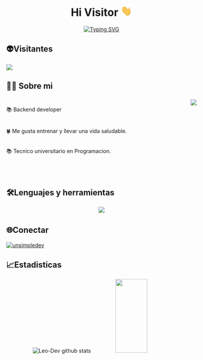 <h1 align="center" style="animation: slideIn 2s;">Hi Visitor <img src="https://raw.githubusercontent.com/ABSphreak/ABSphreak/master/gifs/Hi.gif" width="30px"> </h1>
  
<p align="center">
 <a href="https://git.io/typing-svg"><img src="https://readme-typing-svg.demolab.com?font=Fira+Code&weight=500&size=30&pause=1000&color=47CAFF&center=true&vCenter=true&random=false&width=750&lines=Gusto+en+verte!;backend+developer;Argentina!;Gracias+por+visitarme" alt="Typing SVG" /></a>
</p>

## 👽Visitantes
<p align="left"><img align="center" src="https://profile-counter.glitch.me/leocaimmi/count.svg" /></p> 

###

<h2 align="left">👩‍💻 Sobre mi </h2>

###


  <img align="right" src="https://github.com/user-attachments/assets/6c6a9384-100d-4ba7-9e54-92338e1ea26e" height="250">
  <p align="left"><br>📚 Backend developer <br><br><br>
  🍀 Me gusta entrenar y llevar una vida saludable.<br><br><br>
  📚 Tecnico universitario en Programacion. <br><br><br><br>
  </p>
  
###
 
<h2 align="left">🛠️Lenguajes y herramientas</h2>
<p align="center">
  <a href="https://skillicons.dev">
    <img src="https://skillicons.dev/icons?i=c,java,spring,hibernate,python,mysql,javascript,typescript,angular,html,css,git,postman" />
  </a>
</p>

###

<h2 align="left">🌐Conectar</h2>
<a href="https://www.linkedin.com/in/leonardo-caimmi/" target="_blank"><img align="center" src="https://img.shields.io/badge/LinkedIn-0077B5?style=for-the-badge&logo=linkedin&logoColor=white" alt="unsimpledev"/></a>

### 

<h2 align="left">📈Estadisticas</h2>
<div align="center">  
  <img width="49%" height="195px" src="https://github-readme-stats.vercel.app/api?username=leocaimmi&show_icons=true&count_private=true&hide_border=true&title_color=02D9F7FF&icon_color=02D9F7FF&text_color=c9d1d9&bg_color=0d1117" alt="Leo-Dev github stats" /> 
  
  <img width="41%" height="195px" src="https://github-readme-stats.vercel.app/api/top-langs/?username=leocaimmi&layout=compact&hide_border=true&title_color=02D9F7FF&text_color=02D9F7FF&bg_color=0d1117" />
</div> 
<!------------------------------------------------------------------------------------------------------>
